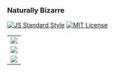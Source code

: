### Naturally Bizarre
[![JS Standard Style](https://img.shields.io/badge/code%20style-standard-brightgreen.svg)](http://standardjs.com/)
[![MIT License](https://img.shields.io/badge/license-mit-blue.svg)](LICENSE)

<table>
  <tr>
    <td>
      <a href="https://lhbzr.com/naturally-bizarre/#1">
        <img src="https://raw.githubusercontent.com/lhbzr/lhbzr.github.io/master/dist/img/screenshots/naturally-bizarre-1.jpg">
      </a>
    </td>
  </tr>
  <tr>
    <td>
      <a href="https://lhbzr.com/naturally-bizarre/#2">
        <img src="https://raw.githubusercontent.com/lhbzr/lhbzr.github.io/master/dist/img/screenshots/naturally-bizarre-2.jpg">
      </a>
    </td>
  </tr>
  <tr>
    <td>
      <a href="https://lhbzr.com/naturally-bizarre/#3">
        <img src="https://raw.githubusercontent.com/lhbzr/lhbzr.github.io/master/dist/img/screenshots/naturally-bizarre-3.jpg">
      </a>
    </td>
  </tr>
</table>
